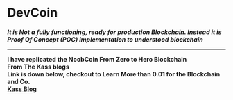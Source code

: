 # DevCoin
 <b> <i> It is Not a fully functioning, ready for production Blockchain. Instead it is Proof Of Concept (POC) implementation to understood blockchain </i> <b> 
  <hr>
  <p>
  
  I have replicated the NoobCoin <b> From Zero to Hero Blockchain  </b> <br>
  From The <b> Kass </b> blogs <br>
  Link is down below, checkout to Learn More than 0.01 for the Blockchain and Co. <br>
  <a href="https://medium.com/programmers-blockchain/blockchain-development-mega-guide-5a316e6d10df" target="_blank">
  Kass Blog </a> 
 
  </p>
